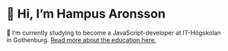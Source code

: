 # 👋 Hi, I’m Hampus Aronsson
🌱 I’m currently studying to become a JavaScript-developer at IT-Högskolan in Gothenburg. [Read more about the education here.](https://www.iths.se/courses/javascript-utvecklare/)

